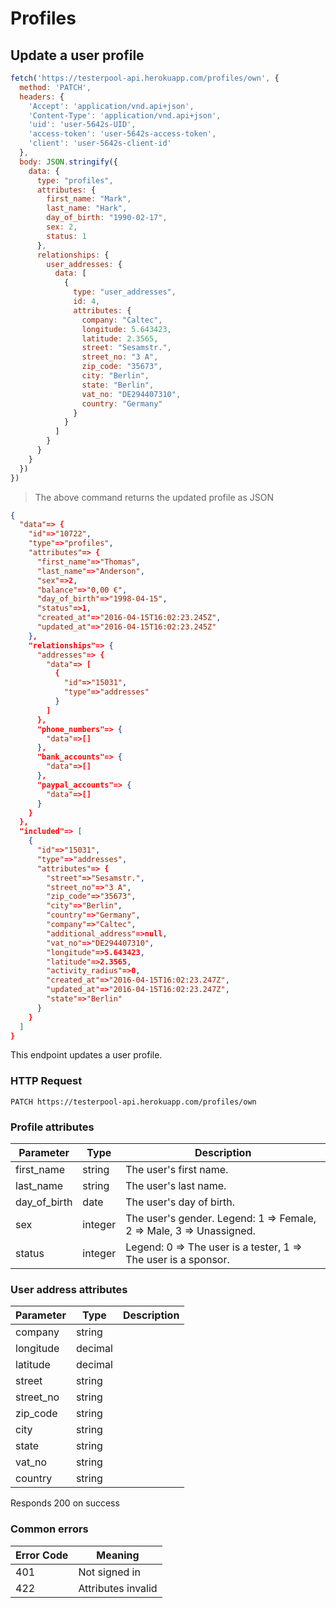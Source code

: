 # Profiles

## Update a user profile

```javascript
fetch('https://testerpool-api.herokuapp.com/profiles/own', {
  method: 'PATCH',
  headers: {
    'Accept': 'application/vnd.api+json',
    'Content-Type': 'application/vnd.api+json',
    'uid': 'user-5642s-UID',
    'access-token': 'user-5642s-access-token',
    'client': 'user-5642s-client-id'
  },
  body: JSON.stringify({
    data: {
      type: "profiles",
      attributes: {
        first_name: "Mark",
        last_name: "Hark",
        day_of_birth: "1990-02-17",
        sex: 2,
        status: 1
      },
      relationships: {
        user_addresses: {
          data: [
            {
              type: "user_addresses",
              id: 4,
              attributes: {
                company: "Caltec",
                longitude: 5.643423,
                latitude: 2.3565,
                street: "Sesamstr.",
                street_no: "3 A",
                zip_code: "35673",
                city: "Berlin",
                state: "Berlin",
                vat_no: "DE294407310",
                country: "Germany"
              }
            }
          ]
        }
      }
    }
  })
})
```

> The above command returns the updated profile as JSON

```json
{
  "data"=> {
    "id"=>"10722",
    "type"=>"profiles",
    "attributes"=> {
      "first_name"=>"Thomas",
      "last_name"=>"Anderson",
      "sex"=>2,
      "balance"=>"0,00 €",
      "day_of_birth"=>"1998-04-15",
      "status"=>1,
      "created_at"=>"2016-04-15T16:02:23.245Z",
      "updated_at"=>"2016-04-15T16:02:23.245Z"
    }, 
    "relationships"=> {
      "addresses"=> {
        "data"=> [
          {
            "id"=>"15031",
            "type"=>"addresses"
          }
        ]
      },
      "phone_numbers"=> {
        "data"=>[]
      },
      "bank_accounts"=> {
        "data"=>[]
      },
      "paypal_accounts"=> {
        "data"=>[]
      }
    }
  },
  "included"=> [
    {
      "id"=>"15031",
      "type"=>"addresses",
      "attributes"=> {
        "street"=>"Sesamstr.",
        "street_no"=>"3 A",
        "zip_code"=>"35673",
        "city"=>"Berlin",
        "country"=>"Germany",
        "company"=>"Caltec",
        "additional_address"=>null,
        "vat_no"=>"DE294407310",
        "longitude"=>5.643423,
        "latitude"=>2.3565,
        "activity_radius"=>0,
        "created_at"=>"2016-04-15T16:02:23.247Z",
        "updated_at"=>"2016-04-15T16:02:23.247Z",
        "state"=>"Berlin"
      }
    }
  ]
}
```

This endpoint updates a user profile.

### HTTP Request

`PATCH https://testerpool-api.herokuapp.com/profiles/own`

### Profile attributes

Parameter | Type | Description
--------- | ---- | -----------
first_name | string | The user's first name.
last_name | string | The user's last name.
day_of_birth | date | The user's day of birth.
sex | integer | The user's gender. Legend: 1 => Female, 2 => Male, 3 => Unassigned.
status | integer | Legend: 0 => The user is a tester, 1 => The user is a sponsor.

### User address attributes

Parameter | Type | Description
--------- | ---- | -----------
company | string |
longitude | decimal |
latitude | decimal |
street | string |
street_no | string |
zip_code | string |
city | string |
state | string |
vat_no | string |
country | string |

<aside class="success">
Responds 200 on success
</aside>

### Common errors

Error Code | Meaning
---------- | -------
401 | Not signed in
422 | Attributes invalid
